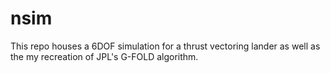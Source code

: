 # nsim

This repo houses a 6DOF simulation for a thrust vectoring lander as well as the my recreation of JPL's G-FOLD
algorithm.
